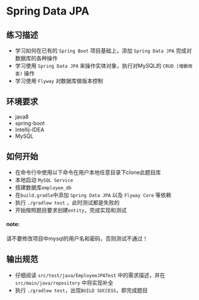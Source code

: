 # Spring Data JPA

## 练习描述
- 学习如何在已有的 `Spring Boot` 项目基础上，添加 `Spring Data JPA` 完成对数据库的各种操作
- 学习使用 `Spring Data JPA` 来操作实体对象，执行对MySQL的 `CRUD (增删改查)` 操作
- 学习使用 `Flyway` 对数据库做版本控制

## 环境要求
- java8
- spring-boot
- Intellij-IDEA
- MySQL

## 如何开始
- 在命令行中使用以下命令在用户本地任意目录下clone此题目库
- 本地启动 `MySQL Service` 
- 搭建数据库`employee_db`
- 在`build.gradle`中添加 `Spring Data JPA` 以及 `Flyway Core` 等依赖
- 执行 `./gradlew test` ，此时测试都是失败的
- 开始按照题目要求创建`entity`，完成实现和测试

#### note:
请不要修改项目中mysql的用户名和密码，否则测试不通过！
## 输出规范
- 仔细阅读 `src/test/java/EmployeeJPATest` 中的需求描述，并在 `src/main/java/repository` 中将实现补全 
- 执行 `./gradlew test`，出现`BUILD SUCCESS`，即完成题目
